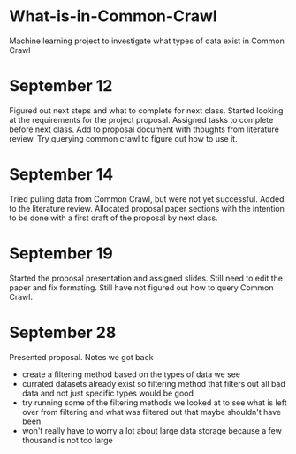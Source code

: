 # What-is-in-Common-Crawl
Machine learning project to investigate what types of data exist in Common Crawl

# September 12
Figured out next steps and what to complete for next class. Started looking at the requirements for the project proposal. Assigned tasks to complete before next class. Add to proposal document with thoughts from literature review. Try querying common crawl to figure out how to use it.

# September 14
Tried pulling data from Common Crawl, but were not yet successful. Added to the literature review. Allocated proposal paper sections with the intention to be done with a first draft of the proposal by next class. 

# September 19
Started the proposal presentation and assigned slides. Still need to edit the paper and fix formating. Still have not figured out how to query Common Crawl.

# September 28
Presented proposal. Notes we got back
- create a filtering method based on the types of data we see
- currated datasets already exist so filtering method that filters out all bad data and not just specific types would be good
- try running some of the filtering methods we looked at to see what is left over from filtering and what was filtered out that maybe shouldn't have been
- won't really have to worry a lot about large data storage because a few thousand is not too large
